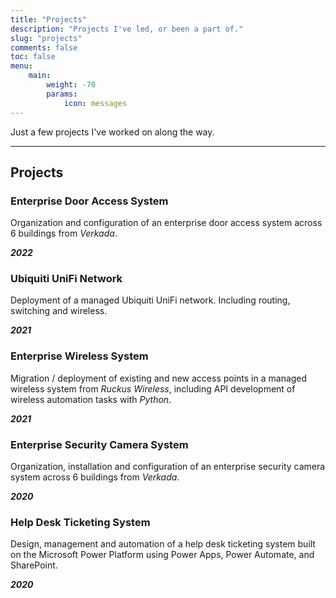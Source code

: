 ```yaml
---
title: "Projects"
description: "Projects I've led, or been a part of."
slug: "projects"
comments: false
toc: false
menu:
    main:
        weight: -70
        params: 
            icon: messages
---
```


Just a few projects I've worked on along the way.

------

## Projects

### Enterprise Door Access System

Organization and configuration of an enterprise door access system across 6 buildings from *Verkada*.

***2022***


### Ubiquiti UniFi Network

Deployment of a managed Ubiquiti UniFi network. Including routing, switching and wireless.

***2021***


### Enterprise Wireless System

Migration / deployment of existing and new access points in a managed wireless system from *Ruckus Wireless*, including API development of wireless automation tasks with *Python*.

***2021***


### Enterprise Security Camera System

Organization, installation and configuration of an enterprise security camera system across 6 buildings from *Verkada*.

***2020***


### Help Desk Ticketing System

Design, management and automation of a help desk ticketing system built on the Microsoft Power Platform using Power Apps, Power Automate, and SharePoint.

***2020***
